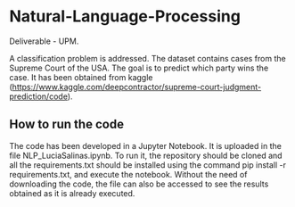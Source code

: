 # Natural-Language-Processing
Deliverable - UPM. 

A classification problem is addressed. The dataset contains cases from the Supreme Court of the USA. The goal is to predict which party wins the case. It has been obtained from kaggle (https://www.kaggle.com/deepcontractor/supreme-court-judgment-prediction/code).

## How to run the code
The code has been developed in a Jupyter Notebook. It is uploaded in the file NLP_LuciaSalinas.ipynb. To run it, the repository should be cloned and all the requirements.txt should be installed using the command pip install -r requirements.txt, and execute the notebook. 
Without the need of downloading the code, the file can also be accessed to see the results obtained as it is already executed.

